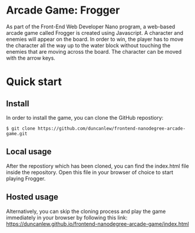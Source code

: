 Arcade Game: Frogger
===============================

As part of the Front-End Web Developer Nano program, a web-based arcade game called Frogger is created using Javascript. A character and enemies will appear on the board. In order to win, the player has to move the character all the way up to the water block without touching the enemies that are moving across the board. The character can be moved with the arrow keys.

# Quick start
## Install
In order to install the game, you can clone the GitHub repostiory:
```
$ git clone https://github.com/duncanlew/frontend-nanodegree-arcade-game.git
```

## Local usage
After the repostiory which has been cloned, you can find the index.html file inside the repository. Open this file in your browser of choice to start playing Frogger.

## Hosted usage
Alternatively, you can skip the cloning process and play the game immediately in your browser by following this link: https://duncanlew.github.io/frontend-nanodegree-arcade-game/index.html